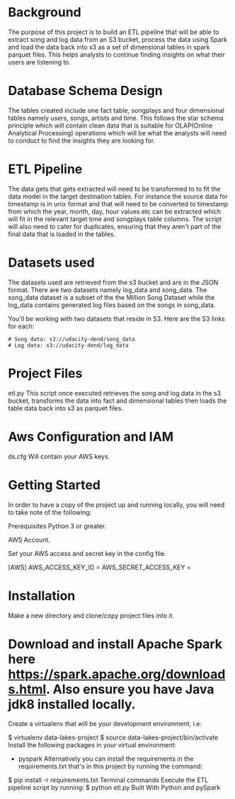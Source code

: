 # Background
The purpose of this project is to build an ETL pipeline that will be able to extract song and log data from an S3 bucket, process the data using Spark and load the data back into s3 as a set of dimensional tables in spark parquet files. This helps analysts to continue finding insights on what their users are listening to.

# Database Schema Design
The tables created include one fact table, songplays and four dimensional tables namely users, songs, artists and time. This follows the star schema principle which will contain clean data that is suitable for OLAP(Online Analytical Processing) operations which will be what the analysts will need to conduct to find the insights they are looking for.

# ETL Pipeline
The data gets that gets extracted will need to be transformed to to fit the data model in the target destination tables. For instance the source data for timestamp is in unix format and that will need to be converted to timestamp from which the year, month, day, hour values etc can be extracted which will fit in the relevant target time and songplays table columns. The script will also need to cater for duplicates, ensuring that they aren't part of the final data that is loaded in the tables.

# Datasets used
The datasets used are retrieved from the s3 bucket and are in the JSON format. There are two datasets namely log_data and song_data. The song_data dataset is a subset of the the Million Song Dataset while the log_data contains generated log files based on the songs in song_data.

You'll be working with two datasets that reside in S3. Here are the S3 links for each:

    # Song data: s3://udacity-dend/song_data
    # Log data: s3://udacity-dend/log_data
# Project Files
etl.py
This script once executed retrieves the song and log data in the s3 bucket, transforms the data into fact and dimensional tables then loads the table data back into s3 as parquet files.

# Aws Configuration and IAM 
ds.cfg
Will contain your AWS keys.

# Getting Started
In order to have a copy of the project up and running locally, you will need to take note of the following:

Prerequisites
Python 3 or greater.

AWS Account.

Set your AWS access and secret key in the config file.

[AWS]
AWS_ACCESS_KEY_ID = <your aws key>
AWS_SECRET_ACCESS_KEY = <your aws secret>
# Installation
Make a new directory and clone/copy project files into it.

# Download and install Apache Spark here https://spark.apache.org/downloads.html. Also ensure you have Java jdk8 installed locally.

Create a virtualenv that will be your development environment, i.e:

$ virtualenv data-lakes-project
$ source data-lakes-project/bin/activate
Install the following packages in your virtual environment:

   - pyspark
Alternatively you can install the requirements in the requirements.txt that's in this project by running the command:

$ pip install -r requirements.txt
Terminal commands
Execute the ETL pipeline script by running:
$ python etl.py
Built With
Python and pySpark